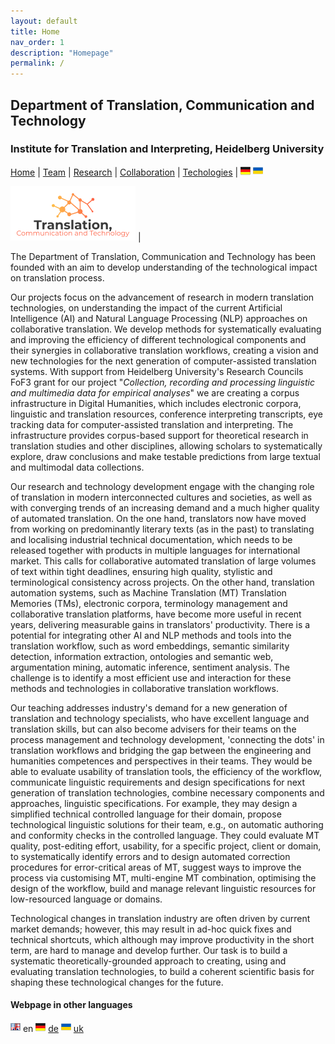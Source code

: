 ```yaml
---
layout: default
title: Home
nav_order: 1
description: "Homepage"
permalink: /
---
```


## Department of Translation, Communication and Technology
### Institute for Translation and Interpreting, Heidelberg University

[Home](index.md) | [Team](people.md) | [Research](research.md) | [Collaboration](collaboration.md) | [Techologies](techlabs.md) | [![Image](de_l_flag.png)](de_index.html) [![Image](uk_l_flag.png)](uk_index.html)

![Image](assets/img/A4TCT_200x90.png) |

The Department of Translation, Communication and Technology has been founded with an aim to develop understanding of the technological impact on translation process.

Our projects focus on the advancement of research in modern translation technologies, on understanding the impact of the current Artificial Intelligence (AI) and Natural Language Processing (NLP) approaches on collaborative translation. We develop methods for systematically evaluating and improving the efficiency of different technological components and their synergies in collaborative translation workflows, creating a vision and new technologies for the next generation of computer-assisted translation systems. With support from Heidelberg University's Research Councils FoF3 grant for our project "*Collection, recording and processing linguistic and multimedia data for empirical analyses*" we are creating a corpus infrastructure in Digital Humanities, which includes electronic corpora, linguistic and translation resources, conference interpreting transcripts, eye tracking data for computer-assisted translation and interpreting. The infrastructure provides corpus-based support for theoretical research in translation studies and other disciplines, allowing scholars to systematically explore, draw conclusions and make testable predictions from large textual and multimodal data collections.

Our research and technology development engage with the changing role of translation in modern interconnected cultures and societies, as well as with converging trends of an increasing demand and a much higher quality of automated translation. On the one hand, translators now have moved from working on predominantly literary texts (as in the past) to translating and localising industrial technical documentation, which needs to be released together with products in multiple languages for international market. This calls for collaborative automated translation of large volumes of text within tight deadlines, ensuring high quality, stylistic and terminological consistency across projects. On the other hand, translation automation systems, such as Machine Translation (MT) Translation Memories (TMs), electronic corpora, terminology management and collaborative translation platforms, have become more useful in recent years, delivering measurable gains in translators' productivity. There is a potential for integrating other AI and NLP methods and tools into the translation workflow, such as word embeddings, semantic similarity detection, information extraction, ontologies and semantic web, argumentation mining, automatic inference, sentiment analysis. The challenge is to identify a most efficient use and interaction for these methods and technologies in collaborative translation workflows.

Our teaching addresses industry's demand for a new generation of translation and technology specialists, who have excellent language and translation skills, but can also become advisers for their teams on the process management and technology development, 'connecting the dots' in translation workflows and bridging the gap between the engineering and humanities competences and perspectives in their teams. They would be able to evaluate usability of translation tools, the efficiency of the workflow, communicate linguistic requirements and design specifications for next generation of translation technologies, combine necessary components and approaches, linguistic specifications. For example, they may design a simplified technical controlled language for their domain, propose technological linguistic solutions for their team, e.g., on automatic authoring and conformity checks in the controlled language. They could evaluate MT quality, post-editing effort, usability, for a specific project, client or domain, to systematically identify errors and to design automated correction procedures for error-critical areas of MT, suggest ways to improve the process via customising MT, multi-engine MT combination, optimising the design of the workflow, build and manage relevant linguistic resources for low-resourced language or domains.

Technological changes in translation industry are often driven by current market demands; however, this may result in ad-hoc quick fixes and technical shortcuts, which although may improve productivity in the short term, are hard to manage and develop further. Our task is to build a systematic theoretically-grounded approach to creating, using and evaluating translation technologies, to build a coherent scientific basis for shaping these technological changes for the future.


#### Webpage in other languages

![Image](en_l_flag.png) en [![Image](de_l_flag.png)](de_index.html) [de](de_index.md) [![Image](uk_l_flag.png)](uk_index.html) [uk](uk_index.md)
